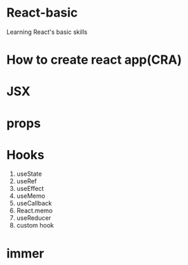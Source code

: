 React-basic
===========
Learning React's basic skills

# How to create react app(CRA)

# JSX

# props

# Hooks
1. useState
2. useRef
3. useEffect
4. useMemo
5. useCallback
6. React.memo
7. useReducer
8. custom hook

# immer
